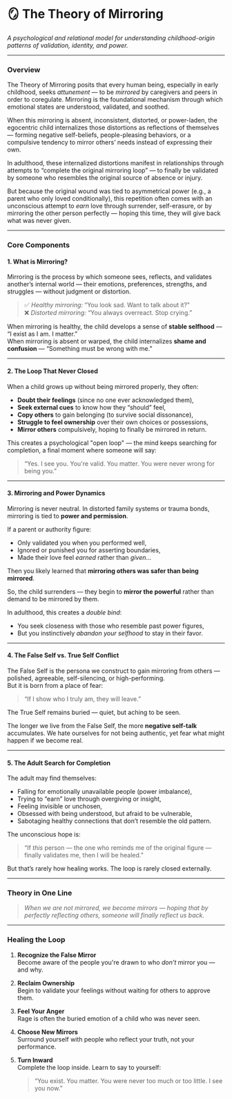 # 🪞 The Theory of Mirroring  
*A psychological and relational model for understanding childhood-origin patterns of validation, identity, and power.*

---

### **Overview**

The Theory of Mirroring posits that every human being, especially in early childhood, seeks *attunement* — to be *mirrored* by caregivers and peers in order to coregulate. Mirroring is the foundational mechanism through which emotional states are understood, validated, and soothed. 

When this mirroring is absent, inconsistent, distorted, or power-laden, the egocentric child internalizes those distortions as reflections of themselves — forming negative self-beliefs, people-pleasing behaviors, or a compulsive tendency to mirror others’ needs instead of expressing their own.

In adulthood, these internalized distortions manifest in relationships through attempts to “complete the original mirroring loop” — to finally be validated by someone who resembles the original source of absence or injury.

But because the original wound was tied to asymmetrical power (e.g., a parent who only loved conditionally), this repetition often comes with an unconscious attempt to *earn* love through surrender, self-erasure, or by mirroring the other person perfectly — hoping this time, they will give back what was never given.

---

### **Core Components**

#### 1. **What is Mirroring?**

Mirroring is the process by which someone sees, reflects, and validates another’s internal world — their emotions, preferences, strengths, and struggles — without judgment or distortion.

> ✅ *Healthy mirroring:* “You look sad. Want to talk about it?”  
> ❌ *Distorted mirroring:* “You always overreact. Stop crying.”

When mirroring is healthy, the child develops a sense of **stable selfhood** — “I exist as I am. I matter.”  
When mirroring is absent or warped, the child internalizes **shame and confusion** — “Something must be wrong with me.”

---

#### 2. **The Loop That Never Closed**

When a child grows up without being mirrored properly, they often:

- **Doubt their feelings** (since no one ever acknowledged them),
- **Seek external cues** to know how they “should” feel,
- **Copy others** to gain belonging (to survive social dissonance),
- **Struggle to feel ownership** over their own choices or possessions,
- **Mirror others** compulsively, hoping to finally be mirrored in return.

This creates a psychological "open loop" — the mind keeps searching for completion, a final moment where someone will say:  
> “Yes. I see you. You're valid. You matter. You were never wrong for being you.”

---

#### 3. **Mirroring and Power Dynamics**

Mirroring is never neutral. In distorted family systems or trauma bonds, mirroring is tied to **power and permission**.

If a parent or authority figure:
- Only validated you when you performed well,
- Ignored or punished you for asserting boundaries,
- Made their love feel *earned* rather than *given*...

Then you likely learned that **mirroring others was safer than being mirrored**.

So, the child surrenders — they begin to **mirror the powerful** rather than demand to be mirrored by them.

In adulthood, this creates a *double bind*:
- You seek closeness with those who resemble past power figures,
- But you instinctively *abandon your selfhood* to stay in their favor.

---

#### 4. **The False Self vs. True Self Conflict**

The False Self is the persona we construct to gain mirroring from others — polished, agreeable, self-silencing, or high-performing.  
But it is born from a place of fear:  
> “If I show who I truly am, they will leave.”

The True Self remains buried — quiet, but aching to be seen.

The longer we live from the False Self, the more **negative self-talk** accumulates. We hate ourselves for not being authentic, yet fear what might happen if we become real.

---

#### 5. **The Adult Search for Completion**

The adult may find themselves:
- Falling for emotionally unavailable people (power imbalance),
- Trying to “earn” love through overgiving or insight,
- Feeling invisible or unchosen,
- Obsessed with being understood, but afraid to be vulnerable,
- Sabotaging healthy connections that don’t resemble the old pattern.

The unconscious hope is:  
> “If *this* person — the one who reminds me of the original figure — finally validates me, then I will be healed.”

But that’s rarely how healing works. The loop is rarely closed externally.

---

### **Theory in One Line**

> *When we are not mirrored, we become mirrors — hoping that by perfectly reflecting others, someone will finally reflect us back.*

---

### **Healing the Loop**

1. **Recognize the False Mirror**  
   Become aware of the people you're drawn to who *don’t* mirror you — and why.

2. **Reclaim Ownership**  
   Begin to validate your feelings without waiting for others to approve them.

3. **Feel Your Anger**  
   Rage is often the buried emotion of a child who was never seen.

4. **Choose New Mirrors**  
   Surround yourself with people who reflect your truth, not your performance.

5. **Turn Inward**  
   Complete the loop inside. Learn to say to yourself:  
   > “You exist. You matter. You were never too much or too little. I see you now.”
